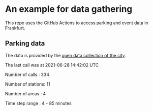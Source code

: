 # An example for data gathering

This repo uses the GitHub Actions to access parking and event data in Frankfurt.

## Parking data
The data is provided by the [open data collection of the city](https://www.offenedaten.frankfurt.de/).

The last call was at 2021-06-28 14:42:02 UTC

Number of calls   : 334

Number of stations:  11

Number of areas   :   4

Time step range   :   4 -  85 minutes


